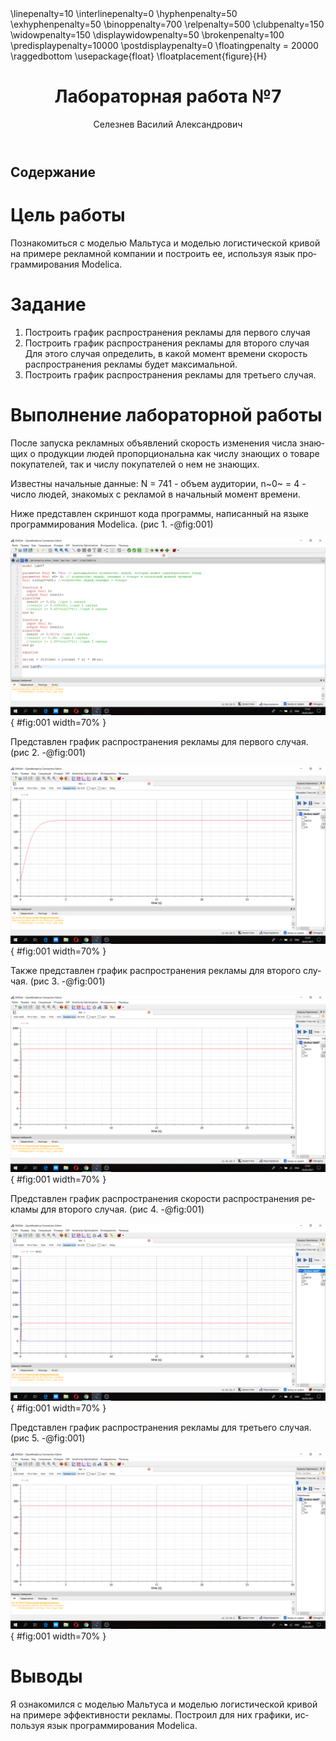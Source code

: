 ﻿---
# Front matter
lang: ru-RU
title: "Лабораторная работа №7"
author: "Селезнев Василий Александрович"

# Formatting
toc-title: "Содержание"
toc: true # Table of contents
toc_depth: 2
lof: true # List of figures
lot: true # List of tables
fontsize: 12pt
linestretch: 1.5
papersize: a4paper
documentclass: scrreprt
polyglossia-lang: russian
polyglossia-otherlangs: english
mainfont: PT Serif
romanfont: PT Serif
sansfont: PT Sans
monofont: PT Mono
mainfontoptions: Ligatures=TeX
romanfontoptions: Ligatures=TeX
sansfontoptions: Ligatures=TeX,Scale=MatchLowercase
monofontoptions: Scale=MatchLowercase
indent: true
pdf-engine: lualatex
header-includes:
  - \linepenalty=10 # the penalty added to the badness of each line within a paragraph (no associated penalty node) Increasing the value makes tex try to have fewer lines in the paragraph.
  - \interlinepenalty=0 # value of the penalty (node) added after each line of a paragraph.
  - \hyphenpenalty=50 # the penalty for line breaking at an automatically inserted hyphen
  - \exhyphenpenalty=50 # the penalty for line breaking at an explicit hyphen
  - \binoppenalty=700 # the penalty for breaking a line at a binary operator
  - \relpenalty=500 # the penalty for breaking a line at a relation
  - \clubpenalty=150 # extra penalty for breaking after first line of a paragraph
  - \widowpenalty=150 # extra penalty for breaking before last line of a paragraph
  - \displaywidowpenalty=50 # extra penalty for breaking before last line before a display math
  - \brokenpenalty=100 # extra penalty for page breaking after a hyphenated line
  - \predisplaypenalty=10000 # penalty for breaking before a display
  - \postdisplaypenalty=0 # penalty for breaking after a display
  - \floatingpenalty = 20000 # penalty for splitting an insertion (can only be split footnote in standard LaTeX)
  - \raggedbottom # or \flushbottom
  - \usepackage{float} # keep figures where there are in the text
  - \floatplacement{figure}{H} # keep figures where there are in the text
---

# Цель работы

Познакомиться с моделью Мальтуса и моделью логистической кривой на примере рекламной компании и построить ее, используя язык программирования Modelica.

# Задание

1. Построить график распространения рекламы для первого случая
2. Построить график распространения рекламы для второго случая 
Для этого случая определить, в какой момент времени скорость распространения рекламы будет максимальной.
3. Построить график распространения рекламы для третьего случая.


# Выполнение лабораторной работы

После запуска рекламных объявлений скорость изменения числа знающих о продукции людей пропорциональна как числу знающих о товаре покупателей, так и числу покупателей о нем не знающих. 

Известны начальные данные: N = 741 - объем аудитории, n~0~ = 4 - число людей, знакомых с рекламой в начальный момент времени.

Ниже представлен скриншот кода программы, написанный на языке программирования Modelica. (рис 1. -@fig:001)  

![Код программы](image/1.jpg){ #fig:001 width=70% }  

Представлен график распространения рекламы для первого случая. (рис 2. -@fig:001)  

![График для первого случая](image/2.jpg){ #fig:001 width=70% }  

Также представлен график распространения рекламы для второго случая. (рис 3. -@fig:001)  

![График для второго случая](image/3.jpg){ #fig:001 width=70% }    

Представлен график распространения скорости распространения рекламы для второго случая. (рис 4. -@fig:001)  

![График скорости для второго случая](image/4.jpg){ #fig:001 width=70% }   

Представлен график распространения рекламы для третьего случая. (рис 5. -@fig:001)  

![График для третьего случая](image/5.jpg){ #fig:001 width=70% }  

# Выводы

Я ознакомился с моделью Мальтуса и моделью логистической кривой на примере эффективности рекламы. Построил для них графики, используя язык программирования Modelica.

